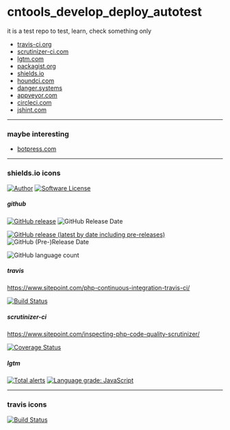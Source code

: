 # cntools_develop_deploy_autotest

it is a test repo to test, learn, check something only

* [travis-ci.org](https://travis-ci.org)
* [scrutinizer-ci.com](https://scrutinizer-ci.com)
* [lgtm.com](https://lgtm.com)
* [packagist.org](https://packagist.org)
* [shields.io](https://shields.io)
* [houndci.com](https://houndci.com)
* [danger.systems](https://danger.systems)
* [appveyor.com](https://www.appveyor.com)
* [circleci.com](https://circleci.com)
* [jshint.com](https://jshint.com)

---
### maybe interesting
* [botpress.com](https://botpress.com/)

---
### shields.io icons

[![Author](http://img.shields.io/badge/author-@cntools-blue.svg?style=flat-square)](https://github.com/cn-tools)
[![Software License](https://img.shields.io/badge/license-MIT-brightgreen.svg?style=flat-square)](LICENSE)

##### github

[![GitHub release](https://img.shields.io/github/release/cn-tools/cntools_develop_deploy_autotest.svg?maxAge=2592000&style=flat-square)](https://github.com/cn-tools/cntools_develop_deploy_autotest/releases)
![GitHub Release Date](https://img.shields.io/github/release-date/cn-tools/cntools_develop_deploy_autotest)

[![GitHub release (latest by date including pre-releases)](https://img.shields.io/github/release/cn-tools/cntools_develop_deploy_autotest.svg?include_prereleases&maxAge=2592000&style=flat-square)](https://github.com/cn-tools/cntools_develop_deploy_autotest/releases)
![GitHub (Pre-)Release Date](https://img.shields.io/github/release-date-pre/cn-tools/cntools_develop_deploy_autotest)

![GitHub language count](https://img.shields.io/github/languages/count/cn-tools/cntools_develop_deploy_autotest)

##### travis

https://www.sitepoint.com/php-continuous-integration-travis-ci/

[![Build Status](https://img.shields.io/travis/cn-tools/cntools_develop_deploy_autotest/master.svg?style=flat-square)](https://travis-ci.org/cn-tools/cntools_develop_deploy_autotest)

##### scrutinizer-ci

https://www.sitepoint.com/inspecting-php-code-quality-scrutinizer/

[![Coverage Status](https://img.shields.io/scrutinizer/coverage/g/cn-tools/cntools_develop_deploy_autotest.svg?style=flat-square)](https://scrutinizer-ci.com/g/cn-tools/cntools_develop_deploy_autotest/code-structure)

##### lgtm

[![Total alerts](https://img.shields.io/lgtm/alerts/g/cn-tools/cntools_develop_deploy_autotest.svg?logo=lgtm&logoWidth=18)](https://lgtm.com/projects/g/cn-tools/cntools_develop_deploy_autotest/alerts/)
[![Language grade: JavaScript](https://img.shields.io/lgtm/grade/javascript/g/cn-tools/cntools_develop_deploy_autotest.svg?logo=lgtm&logoWidth=18)](https://lgtm.com/projects/g/cn-tools/cntools_develop_deploy_autotest/context:javascript)

---
### travis icons

[![Build Status](https://travis-ci.org/cn-tools/cntools_develop_deploy_autotest.svg?branch=master)](https://travis-ci.org/cn-tools/cntools_develop_deploy_autotest)
